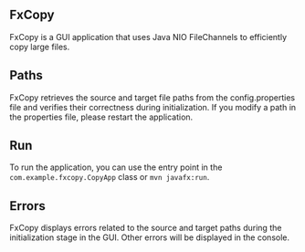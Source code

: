 ## FxCopy
FxCopy is a GUI application that uses Java NIO FileChannels to efficiently copy large files.

## Paths
FxCopy retrieves the source and target file paths from the config.properties file and verifies their correctness during initialization. If you modify a path in the properties file, please restart the application.

## Run
To run the application, you can use the entry point in the `com.example.fxcopy.CopyApp` class or `mvn javafx:run`.

## Errors
FxCopy displays errors related to the source and target paths during the initialization stage in the GUI. Other errors will be displayed in the console.
